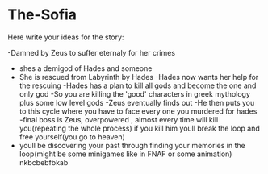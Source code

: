 # The-Sofia

Here write your ideas for the story:

-Damned by Zeus to suffer eternaly for her crimes
- shes a demigod of Hades and someone
- She is rescued from Labyrinth by Hades
-Hades now wants her help for the rescuing
-Hades has a plan to kill all gods and become the one and only god
-So you are killing the 'good' characters in greek mythology plus some low level gods
-Zeus eventually finds out
-He then puts you to this cycle where you have to face every one you murdered for hades
-final boss is Zeus, overpowered , almost every time will kill you(repeating the whole process) if you kill him youll break the loop and free yourself(you go to heaven)
- youll be discovering your past through finding your memories in the loop(might be some minigames like in FNAF or some animation)
nkbcbebfbkab
